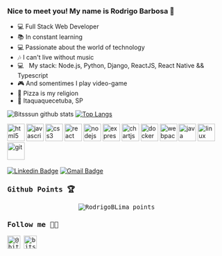 
### Nice to meet you! My name is Rodrigo Barbosa 👋
- 💻 Full Stack Web Developer <br>
- 📚 In constant learning <br>
- 💻 Passionate about the world of technology <br>
- 🎶 I can't live without music <br>
- :computer: &nbsp; My stack: Node.js, Python, Django, ReactJS, React Native && Typescript <br>
- 🎮 And somentimes I play video-game <br>
- 🍕 Pizza is my religion <br>
- 📍 Itaquaquecetuba, SP <br>


![Bitsssun github stats](https://github-readme-stats.vercel.app/api?username=RodrigoBLima&show_icons=true&theme=tokyonight)
[![Top Langs](https://github-readme-stats.vercel.app/api/top-langs/?username=RodrigoBLima)](https://github.com/RodrigoBLima/github-readme-stats)


<p align="left"><img src="https://devicons.github.io/devicon/devicon.git/icons/html5/html5-original-wordmark.svg" alt="html5" width="40" height="40"/> <img
src="https://devicons.github.io/devicon/devicon.git/icons/javascript/javascript-original.svg" alt="javascript" width="40" height="40"/> <img
src="https://devicons.github.io/devicon/devicon.git/icons/css3/css3-original-wordmark.svg" alt="css3" width="40" height="40"/> <img
src="https://devicons.github.io/devicon/devicon.git/icons/react/react-original-wordmark.svg" alt="react" width="40" height="40"/> <img
src="https://devicons.github.io/devicon/devicon.git/icons/nodejs/nodejs-original-wordmark.svg" alt="nodejs" width="40" height="40"/> <img
src="https://devicons.github.io/devicon/devicon.git/icons/express/express-original-wordmark.svg" alt="express" width="40" height="40"/> <img
src="https://www.chartjs.org/media/logo-title.svg" alt="chartjs" width="40" height="40"/> <img
src="https://devicons.github.io/devicon/devicon.git/icons/docker/docker-original-wordmark.svg" alt="docker" width="40" height="40"/> <img
src="https://devicons.github.io/devicon/devicon.git/icons/webpack/webpack-original.svg" alt="webpack" width="40" height="40"/> <img
src="https://devicons.github.io/devicon/devicon.git/icons/java/java-original-wordmark.svg" alt="java" width="40" height="40"/> <img
src="https://devicons.github.io/devicon/devicon.git/icons/linux/linux-original.svg" alt="linux" width="40" height="40"/> <img
src="https://www.vectorlogo.zone/logos/git-scm/git-scm-icon.svg" alt="git" width="40" height="40"/> <img
</p>   

[![Linkedin Badge](https://img.shields.io/badge/-Linkedin-0077B5?style=flat-square&logo=Linkedin&logoColor=white&link=https://www.linkedin.com/in/rodrigo-barbosa-710b10180/)](https://www.linkedin.com/in/rodrigo-barbosa-710b10180/)
[![Gmail Badge](https://img.shields.io/badge/Gmail-c5392a?style=flat-square&logo=Gmail&logoColor=white&link=mailto:vanderdigo837@gmail.com)](mailto:vanderdigo837@gmail.com)
                                                                                                                  
<samp>

### Github Points 🏆️
<p align="center">
    <img src="https://github-profile-trophy.vercel.app/?username=RodrigoBLima&theme=tokyonight&margin-w=7&hide_border=true" alt="RodrigoBLima points"/>
</p>

### Follow me 💁🏻

<p align="left">
<a href="https://twitter.com/@bitsssun" target="blank"><img align="center" src="https://cdn.jsdelivr.net/npm/simple-icons@3.0.1/icons/twitter.svg" alt="@bitsssun" height="30" width="30" /></a>
<a href="https://instagram.com/bitsssun" target="blank"><img align="center" src="https://cdn.jsdelivr.net/npm/simple-icons@3.0.1/icons/instagram.svg" alt="bitsssun" height="30" width="30" /></a>
</p>

</samp>
